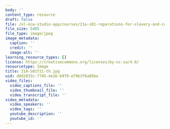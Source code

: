 ```yaml
---
body: ''
content_type: resource
draft: false
file: /ol-ocw-studio-app/courses/21a-s01-reparations-for-slavery-and-colonization-contemporary-movements-for-justice-fall-2021/21a-s01f21-th.jpg
file_size: 5485
file_type: image/jpeg
image_metadata:
  caption: ''
  credit: ''
  image-alt: ''
learning_resource_types: []
license: https://creativecommons.org/licenses/by-nc-sa/4.0/
resourcetype: Image
title: 21A-S01f21-th.jpg
uid: d0d2833c-7745-4e16-b979-e79b3f6a85ba
video_files:
  video_captions_file: ''
  video_thumbnail_file: ''
  video_transcript_file: ''
video_metadata:
  video_speakers: ''
  video_tags: ''
  youtube_description: ''
  youtube_id: ''
---
```

